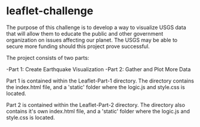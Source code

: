# leaflet-challenge

The purpose of this challenge is to develop a way to visualize USGS data that will allow them to educate the public and other government organization on issues affecting our planet.  The USGS may be able to secure more funding should this project prove successful.

The project consists of two parts:

-Part 1: Create Earthquake Visualization
-Part 2: Gather and Plot More Data

Part 1 is contained within the Leaflet-Part-1 directory.  The directory contains the index.html file, and a 'static' folder where the logic.js and style.css is located.

Part 2 is contained within the Leaflet-Part-2 directory.  The directory also contains it's own index.html file, and a 'static' folder where the logic.js and style.css is located.

